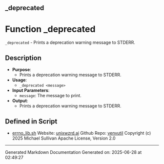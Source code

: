 ## _deprecated
# Function _deprecated
`_deprecated` - Prints a deprecation warning message to STDERR.
## Description
- **Purpose**: 
  - Prints a deprecation warning message to STDERR.
- **Usage**: 
  - `_deprecated <message>`
- **Input Parameters**: 
  - `message`: The message to print.
- **Output**: 
  - Prints a deprecation warning message to STDERR.

## Defined in Script

* [errno_lib.sh](../errno_lib_sh.md)
Website: [unixwzrd.ai](https://unixwzrd.ai)
Github Repo: [venvutil](https://github.com/unixwzrd/venvutil)
Copyright (c) 2025 Michael Sullivan
Apache License, Version 2.0

---

Generated Markdown Documentation
Generated on: 2025-06-28 at 02:49:27
